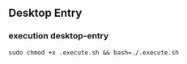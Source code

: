 ## Desktop Entry
### execution desktop-entry
```
sudo chmod +x .execute.sh && bash=./.execute.sh
```
